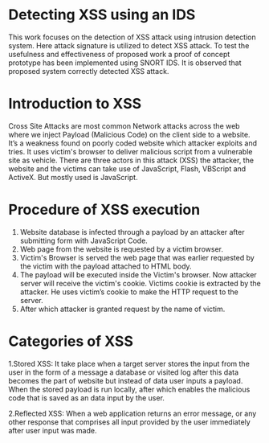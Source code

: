# Detecting XSS using an IDS
This work focuses on the detection of XSS attack using intrusion detection system. Here attack signature is utilized to detect XSS attack. To test the usefulness and effectiveness of proposed work a proof of concept prototype has been implemented using SNORT IDS. It is observed that proposed system correctly detected XSS attack.

# Introduction to XSS
Cross Site Attacks are most common Network attacks across the web where we inject Payload (Malicious Code) on the client side to a website.
It’s a weakness found on poorly coded website which attacker exploits and tries. 
It uses victim's browser to deliver malicious script from a vulnerable site as vehicle. 
There are three actors in this attack (XSS) the attacker, the website and the victims can take use of JavaScript, Flash, VBScript and ActiveX. But mostly used is JavaScript.

# Procedure of XSS execution
1. Website database is infected through a payload by an attacker after submitting form with JavaScript Code.
2. Web page from the website is requested by a victim browser.
3. Victim's Browser is served the web page that was earlier requested by the victim with the payload attached to HTML body.
4. The payload will be executed inside the Victim's browser. Now attacker server will receive the victim's cookie. Victims cookie is extracted by the attacker. He uses victim’s cookie to make the HTTP request to the server.
5. After which attacker is granted request by the name of victim.

# Categories of XSS
1.Stored XSS: It take place when a target server stores the input from the user in the form of a message a database or visited log after this data becomes the part of website but instead of data user inputs a payload. When the stored payload is run locally, after which enables the malicious code that is saved as an data input by the user.

2.Reflected XSS: When a web application returns an error message, or any other response that comprises all input provided by the user immediately after user input was made.
